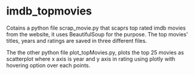 # imdb_topmovies

Cotains a python file scrap_movie.py that scaprs top rated imdb movies from the website, 
it uses BeautifulSoup for the purpose. The top movies' titles, years and ratings are saved in three different files.

The the other python file plot_topMovies.py, plots the top 25 movies as scatterplot where x axis is year
and y axis in rating using plotly with hovering option over each points.  